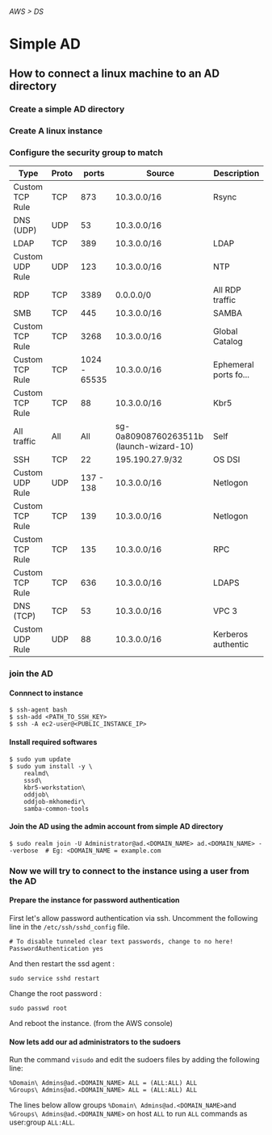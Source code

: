 ###### AWS > DS
# Simple AD


## How to connect a linux machine to an AD directory




### Create a simple AD directory

### Create A linux instance

### Configure the security group to match 


Type              | Proto | ports           | Source                             | Description
------------------|-----|---------------|-----------------------------------------|----------
Custom TCP Rule   | TCP | 873           | 10.3.0.0/16                             | Rsync 
DNS (UDP)         | UDP | 53            | 10.3.0.0/16                             | 
LDAP              | TCP | 389           | 10.3.0.0/16                             | LDAP 
Custom UDP Rule   | UDP | 123           | 10.3.0.0/16                             | NTP 
RDP               | TCP | 3389          | 0.0.0.0/0                               | All RDP traffic 
SMB               | TCP | 445           | 10.3.0.0/16                             | SAMBA 
Custom TCP Rule   | TCP | 3268          | 10.3.0.0/16                             | Global Catalog 
Custom TCP Rule   | TCP | 1024 - 65535  | 10.3.0.0/16                             | Ephemeral ports fo... 
Custom TCP Rule   | TCP | 88            | 10.3.0.0/16                             | Kbr5 
All traffic       | All | All           | sg-0a80908760263511b (launch-wizard-10) | Self 
SSH               | TCP | 22            | 195.190.27.9/32                         | OS DSI 
Custom UDP Rule   | UDP | 137 - 138     | 10.3.0.0/16                             | Netlogon 
Custom TCP Rule   | TCP | 139           | 10.3.0.0/16                             | Netlogon 
Custom TCP Rule   | TCP | 135           | 10.3.0.0/16                             | RPC 
Custom TCP Rule   | TCP | 636           | 10.3.0.0/16                             | LDAPS 
DNS (TCP)         | TCP | 53            | 10.3.0.0/16                             | VPC 3 
Custom UDP Rule   | UDP | 88            | 10.3.0.0/16                             | Kerberos authentic



### join the AD

#### Connnect to instance

```
$ ssh-agent bash
$ ssh-add <PATH_TO_SSH_KEY>
$ ssh -A ec2-user@<PUBLIC_INSTANCE_IP>
```
#### Install required softwares

```
$ sudo yum update
$ sudo yum install -y \
    realmd\
    sssd\
    kbr5-workstation\
    oddjob\
    oddjob-mkhomedir\
    samba-common-tools
```

#### Join the AD using the admin account from simple AD directory

```
$ sudo realm join -U Administrator@ad.<DOMAIN_NAME> ad.<DOMAIN_NAME> --verbose  # Eg: <DOMAIN_NAME = example.com
```

### Now we will try to connect to the instance using a user from the AD

#### Prepare the instance for password authentication


First let's allow password authentication via ssh. Uncomment the following line in the `/etc/ssh/sshd_config` file.

```
# To disable tunneled clear text passwords, change to no here!
PasswordAuthentication yes
```

And then restart the ssd agent : 

```
sudo service sshd restart 
```

Change the root password : 

```
sudo passwd root
```

And reboot the instance. (from the AWS console)


#### Now lets add our ad administrators to the sudoers

Run the command `visudo` and edit the sudoers files by adding the following line:

```
%Domain\ Admins@ad.<DOMAIN_NAME> ALL = (ALL:ALL) ALL
%Groups\ Admins@ad.<DOMAIN_NAME> ALL = (ALL:ALL) ALL
```
The lines below allow groups `%Domain\ Admins@ad.<DOMAIN_NAME>`and `%Groups\ Admins@ad.<DOMAIN_NAME>` on host `ALL` to run `ALL` commands as user:group `ALL:ALL`.